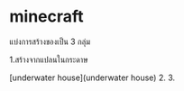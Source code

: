 # minecraft

แบ่งการสร้างของเป็น 3 กลุ่ม

1.สร้างจากแปลนในกระดาษ

[underwater house](underwater house)
2.
3.
